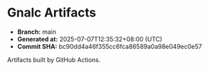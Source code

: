 # Gnalc Artifacts

- **Branch:** main
- **Generated at:** 2025-07-07T12:35:32+08:00 (UTC)
- **Commit SHA:** bc90dd4a46f355cc6fca86589a0a98e049ec0e57

Artifacts built by GitHub Actions.  
